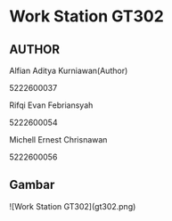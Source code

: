 <h1>Work Station GT302</h1>

<h2>AUTHOR</h2>
<p>Alfian Aditya Kurniawan(Author)</p>
<p>5222600037</p>

<p>Rifqi Evan Febriansyah</p>
<p>5222600054</p>
<p>Michell Ernest Chrisnawan</p>
<p>5222600056</p>


<h2>Gambar</h2>
![Work Station GT302](gt302.png)